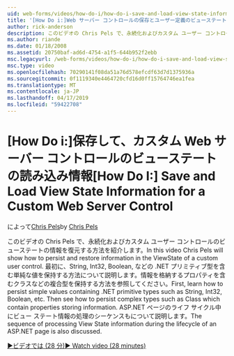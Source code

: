 ```yaml
---
uid: web-forms/videos/how-do-i/how-do-i-save-and-load-view-state-information-for-a-custom-web-server-control
title: '[How Do i:]Web サーバー コントロールの保存とユーザー定義のビューステートの読み込み情報 |Microsoft Docs'
author: rick-anderson
description: このビデオの Chris Pels で、永続化およびカスタム ユーザー コントロールのビューステートの情報を復元する方法を紹介します。 まず、単純な値を保持する方法を学習します.
ms.author: riande
ms.date: 01/18/2008
ms.assetid: 20750baf-ad6d-4754-a1f5-644b952f2ebb
msc.legacyurl: /web-forms/videos/how-do-i/how-do-i-save-and-load-view-state-information-for-a-custom-web-server-control
msc.type: video
ms.openlocfilehash: 70290141f08da51a76d578efcdf63d7d1375936a
ms.sourcegitcommit: 0f1119340e4464720cfd16d0ff15764746ea1fea
ms.translationtype: MT
ms.contentlocale: ja-JP
ms.lasthandoff: 04/17/2019
ms.locfileid: "59422708"
---
```

# <a name="how-do-i-save-and-load-view-state-information-for-a-custom-web-server-control"></a><span data-ttu-id="9ee83-104">[How Do i:]保存して、カスタム Web サーバー コントロールのビューステートの読み込み情報</span><span class="sxs-lookup"><span data-stu-id="9ee83-104">[How Do I:] Save and Load View State Information for a Custom Web Server Control</span></span>

<span data-ttu-id="9ee83-105">によって[Chris Pels](https://twitter.com/chrispels)</span><span class="sxs-lookup"><span data-stu-id="9ee83-105">by [Chris Pels](https://twitter.com/chrispels)</span></span>

<span data-ttu-id="9ee83-106">このビデオの Chris Pels で、永続化およびカスタム ユーザー コントロールのビューステートの情報を復元する方法を紹介します。</span><span class="sxs-lookup"><span data-stu-id="9ee83-106">In this video Chris Pels will show how to persist and restore information in the ViewState of a custom user control.</span></span> <span data-ttu-id="9ee83-107">最初に、String, Int32, Boolean, などの .NET プリミティブ型を含む単純な値を保持する方法について説明します。情報を格納するプロパティを含むクラスなどの複合型を保持する方法を参照してください。</span><span class="sxs-lookup"><span data-stu-id="9ee83-107">First, learn how to persist simple values containing .NET primitive types such as String, Int32, Boolean, etc. Then see how to persist complex types such as Class which contain properties storing information.</span></span> <span data-ttu-id="9ee83-108">ASP.NET ページのライフ サイクル中にビュー ステート情報の処理のシーケンスもについて説明します。</span><span class="sxs-lookup"><span data-stu-id="9ee83-108">The sequence of processing View State information during the lifecycle of an ASP.NET page is also discussed.</span></span>

[<span data-ttu-id="9ee83-109">&#9654;ビデオでは (28 分)</span><span class="sxs-lookup"><span data-stu-id="9ee83-109">&#9654; Watch video (28 minutes)</span></span>](https://channel9.msdn.com/Blogs/ASP-NET-Site-Videos/how-do-i-save-and-load-view-state-information-for-a-custom-web-server-control)
